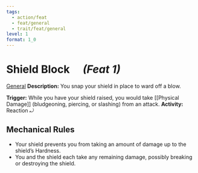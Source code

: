 ```yaml
---
tags:
  - action/feat
  - feat/general
  - trait/feat/general
level: 1
format: 1_0
---
```

# Shield Block [](#Actions "Reaction") &emsp;*(Feat 1)*

[General](General.md "Feat Trait")
**Description:** You snap your shield in place to ward off a blow.

**Trigger:** While you have your shield raised, you would take [[Physical Damage]] (bludgeoning, piercing, or slashing) from an attack.
**Activity:** Reaction ⤾

## Mechanical Rules

- Your shield prevents you from taking an amount of damage up to the shield’s Hardness.
- You and the shield each take any remaining damage, possibly breaking or destroying the shield.
